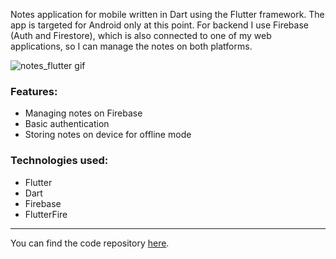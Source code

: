Notes application for mobile written in Dart using the Flutter framework. The app is targeted for Android only at this point.
For backend I use Firebase (Auth and Firestore), which is also connected to one of my web applications, so I can manage the notes on both platforms. 

![notes_flutter gif](https://stuff.p-kin.com/screentogif/notes-flutter.gif)

### Features:

- Managing notes on Firebase
- Basic authentication
- Storing notes on device for offline mode

### Technologies used:

- Flutter
- Dart
- Firebase
- FlutterFire

--- 
You can find the code repository [here](https://github.com/KinPeter/Notes-Flutter).
